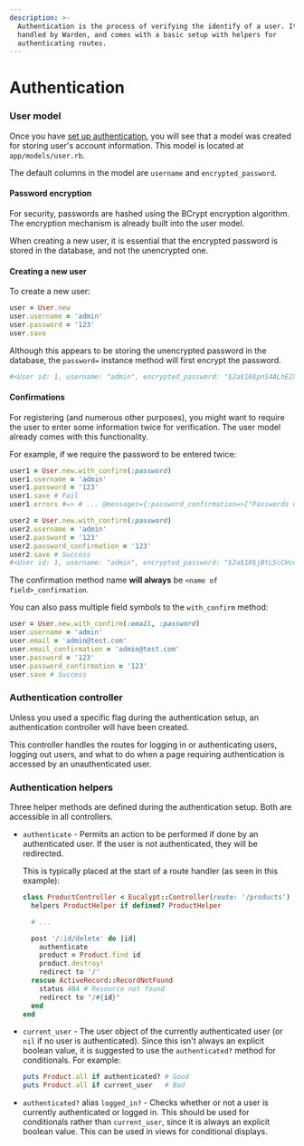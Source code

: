 ```yaml
---
description: >-
  Authentication is the process of verifying the identify of a user. It is
  handled by Warden, and comes with a basic setup with helpers for
  authenticating routes.
---
```


# Authentication

### User model

Once you have [set up authentication](../cli/security/warden/setup.md), you will see that a model was created for storing user's account information. This model is located at `app/models/user.rb`.

The default columns in the model are `username` and `encrypted_password`.

#### Password encryption

For security, passwords are hashed using the BCrypt encryption algorithm. The encryption mechanism is already built into the user model.

When creating a new user, it is essential that the encrypted password is stored in the database, and not the unencrypted one.

#### Creating a new user

To create a new user:

```ruby
user = User.new
user.username = 'admin'
user.password = '123'
user.save
```

Although this appears to be storing the unencrypted password in the database, the `password=` instance method will first encrypt the password.

```ruby
#<User id: 1, username: "admin", encrypted_password: "$2a$10$pnS4ALhE2X5VUu1GuGrS2.c1Zs5Ke6eptwnubIHKyi7...", created_at: "2018-08-27 23:42:26", updated_at: "2018-08-27 23:42:26">
```

#### Confirmations

For registering \(and numerous other purposes\), you might want to require the user to enter some information twice for verification. The user model already comes with this functionality.

For example, if we require the password to be entered twice:

```ruby
user1 = User.new.with_confirm(:password)
user1.username = 'admin'
user1.password = '123'
user1.save # Fail
user1.errors #=> # ... @messages={:password_confirmation=>["Passwords don't match"]}

user2 = User.new.with_confirm(:password)
user2.username = 'admin'
user2.password = '123'
user2.password_confirmation = '123'
user2.save # Success
#<User id: 1, username: "admin", encrypted_password: "$2a$10$jBtLScCHce2TPj6jvNFMWeAXfgV0rf0QAs/.omqtiIh...", ...>
```

The confirmation method name **will always** be `<name of field>_confirmation`.

You can also pass multiple field symbols to the `with_confirm` method:

```ruby
user = User.new.with_confirm(:email, :password)
user.username = 'admin'
user.email = 'admin@test.com'
user.email_confirmation = 'admin@test.com'
user.password = '123'
user.password_confirmation = '123'
user.save # Success
```

### Authentication controller

Unless you used a specific flag during the authentication setup, an authentication controller will have been created.

This controller handles the routes for logging in or authenticating users, logging out users, and what to do when a page requiring authentication is accessed by an unauthenticated user.

### Authentication helpers

Three helper methods are defined during the authentication setup. Both are accessible in all controllers.

* `authenticate` - Permits an action to be performed if done by an authenticated user. If the user is not authenticated, they will be redirected.

  This is typically placed at the start of a route handler \(as seen in this example\):

  ```ruby
  class ProductController < Eucalypt::Controller(route: '/products')
    helpers ProductHelper if defined? ProductHelper
  
    # ...
  
    post '/:id/delete' do |id|
      authenticate
      product = Product.find id
      product.destroy!
      redirect to '/'
    rescue ActiveRecord::RecordNotFound
      status 404 # Resource not found
      redirect to "/#{id}"
    end
  end
  ```

* `current_user` - The user object of the currently authenticated user \(or `nil` if no user is authenticated\). Since this isn't always an explicit boolean value, it is suggested to use the `authenticated?` method for conditionals. For example:

  ```ruby
  puts Product.all if authenticated? # Good
  puts Product.all if current_user   # Bad
  ```

* `authenticated?` alias `logged_in?` - Checks whether or not a user is currently authenticated or logged in. This should be used for conditionals rather than `current_user`, since it is always an explicit boolean value. This can be used in views for conditional displays.





